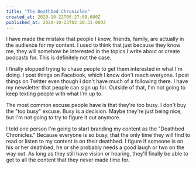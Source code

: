 ```yaml
---
title: "The Deathbed Chronicles"
created_at: 2020-10-22T06:27:08.000Z
published_at: 2020-10-23T02:20:31.000Z
---
```

I have made the mistake that people I know, friends, family, are actually in the audience for my content. I used to think that just because they know me, they will somehow be interested in the topics I write about or create podcasts for. This is definitely not the case.

I finally stopped trying to chase people to get them interested in what I'm doing. I post things on Facebook, which I know don't reach everyone. I post things on Twitter even though I don't have much of a following there. I have my newsletter that people can sign up for. Outside of that, I'm not going to keep texting people with what I'm up to. 

The most common excuse people have is that they're too busy. I don't buy the "too busy" excuse. Busy is a decision. Maybe they're just being nice, but I'm not going to try to figure it out anymore.

I told one person I'm going to start branding my content as the "Deathbed Chronicles." Because everyone is so busy, that the only time they will find to read or listen to my content is on their deathbed. I figure if someone is on his or her deathbed, he or she probably needs a good laugh or two on the way out. As long as they still have vision or hearing, they'll finally be able to get to all the content that they never made time for.
